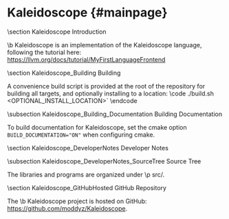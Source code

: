 # Kaleidoscope {#mainpage}

\section Kaleidoscope Introduction

\b Kaleidoscope is an implementation of the Kaleidoscope language, following the tutorial here: https://llvm.org/docs/tutorial/MyFirstLanguageFrontend

\section Kaleidoscope_Building Building

A convenience build script is provided at the root of the repository for building all targets, and optionally installing to a location: 
\code
./build.sh <OPTIONAL_INSTALL_LOCATION>`
\endcode

\subsection Kaleidoscope_Building_Documentation Building Documentation

To build documentation for Kaleidoscope, set the cmake option `BUILD_DOCUMENTATION="ON"` when configuring cmake.

\section Kaleidoscope_DeveloperNotes Developer Notes

\subsection Kaleidoscope_DeveloperNotes_SourceTree Source Tree

The libraries and programs are organized under \p src/.

\section Kaleidoscope_GitHubHosted GitHub Repository

The \b Kaleidoscope project is hosted on GitHub: https://github.com/moddyz/Kaleidoscope.
